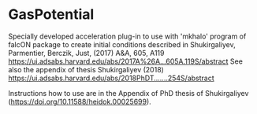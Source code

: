 # GasPotential
Specially developed acceleration plug-in to use with 'mkhalo' program of falcON package to create initial conditions described in Shukirgaliyev, Parmentier, Berczik, Just, (2017) A&amp;A, 605, A119 https://ui.adsabs.harvard.edu/abs/2017A%26A...605A.119S/abstract See also the appendix of thesis Shukirgaliyev (2018) https://ui.adsabs.harvard.edu/abs/2018PhDT.......254S/abstract

Instructions how to use are in the Appendix of PhD thesis of Shukirgaliyev (https://doi.org/10.11588/heidok.00025699).
